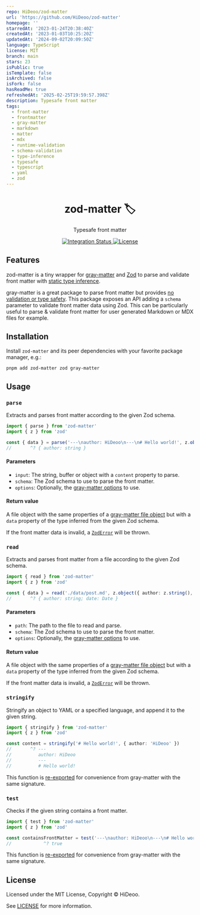 ```yaml
---
repo: HiDeoo/zod-matter
url: 'https://github.com/HiDeoo/zod-matter'
homepage: ''
starredAt: '2023-01-24T20:38:40Z'
createdAt: '2023-01-03T10:25:20Z'
updatedAt: '2024-09-02T20:09:50Z'
language: TypeScript
license: MIT
branch: main
stars: 23
isPublic: true
isTemplate: false
isArchived: false
isFork: false
hasReadMe: true
refreshedAt: '2025-02-25T19:59:57.398Z'
description: Typesafe front matter
tags:
  - front-matter
  - frontmatter
  - gray-matter
  - markdown
  - matter
  - mdx
  - runtime-validation
  - schema-validation
  - type-inference
  - typesafe
  - typescript
  - yaml
  - zod
---
```


<div align="center">
  <h1>zod-matter 🏷️</h1>
  <p>Typesafe front matter</p>
</div>

<div align="center">
  <a href="https://github.com/HiDeoo/zod-matter/actions/workflows/integration.yml">
    <img alt="Integration Status" src="https://github.com/HiDeoo/zod-matter/actions/workflows/integration.yml/badge.svg" />
  </a>
  <a href="https://github.com/HiDeoo/zod-matter/blob/main/LICENSE">
    <img alt="License" src="https://badgen.net/github/license/HiDeoo/zod-matter" />
  </a>
  <br />
</div>

## Features

zod-matter is a tiny wrapper for [gray-matter](https://github.com/jonschlinkert/gray-matter/) and [Zod](https://github.com/colinhacks/zod) to parse and validate front matter with [static type inference](https://www.typescriptlang.org/play?#code/JYWwDg9gTgLgBAbzmAhlAzgUzgXzgMyghDgCIAvCAEwFoQUYZMpSAoUSWROc3AokhWptWAYwgA7dPGASwAV3gBeOAAMaG1ikUALaAC44ACWAARTBAisqDTIYBMABnsBmGo4CM7gKysNNVlYAYmNMABswiDgAd2gwqgBCVlVA8Sl4QkkYAFkGJig4FVQMTAAKVjg4WQUYABoKngA6CAAjACtMURhShAbK7Rg9KENyRukoWQBzUoBKesrKmyYRxqWyub64UVtJ6ABPFfGp2eawGGBJFDDZ+dwZ1nvWTIkcvOZVhhRGgaGnohfcox3ksvms-llAfkPjAvtsmLsoHtAs9XkCoNCvlAUBIqMRWEA).

gray-matter is a great package to parse front matter but provides [no validation or type safety](https://github.com/jonschlinkert/gray-matter/issues/69#issuecomment-454978951). This package exposes an API adding a `schema` parameter to validate front matter data using Zod. This can be particularly useful to parse & validate front matter for user generated Markdown or MDX files for example.

## Installation

Install `zod-matter` and its peer dependencies with your favorite package manager, e.g.:

```shell
pnpm add zod-matter zod gray-matter
```

## Usage

### `parse`

Extracts and parses front matter according to the given Zod schema.

```ts
import { parse } from 'zod-matter'
import { z } from 'zod'

const { data } = parse('---\nauthor: HiDeoo\n---\n# Hello world!', z.object({ author: z.string() }))
//       ^? { author: string }
```

#### Parameters

- `input`: The string, buffer or object with a `content` property to parse.
- `schema`: The Zod schema to use to parse the front matter.
- `options`: Optionally, the [gray-matter options](https://github.com/jonschlinkert/gray-matter/tree/a5726b04f3167fadc764241deb545518c454eb82#options) to use.

#### Return value

A file object with the same properties of a [gray-matter file object](https://github.com/jonschlinkert/gray-matter/tree/a5726b04f3167fadc764241deb545518c454eb82#returned-object) but with a `data` property of the type inferred from the given Zod schema.

If the front matter data is invalid, a [`ZodError`](https://github.com/colinhacks/zod/tree/master#error-handling) will be thrown.

### `read`

Extracts and parses front matter from a file according to the given Zod schema.

```ts
import { read } from 'zod-matter'
import { z } from 'zod'

const { data } = read('./data/post.md', z.object({ author: z.string(), date: z.date() }))
//       ^? { author: string; date: Date }
```

#### Parameters

- `path`: The path to the file to read and parse.
- `schema`: The Zod schema to use to parse the front matter.
- `options`: Optionally, the [gray-matter options](https://github.com/jonschlinkert/gray-matter/tree/a5726b04f3167fadc764241deb545518c454eb82#options) to use.

#### Return value

A file object with the same properties of a [gray-matter file object](https://github.com/jonschlinkert/gray-matter/tree/a5726b04f3167fadc764241deb545518c454eb82#returned-object) but with a `data` property of the type inferred from the given Zod schema.

If the front matter data is invalid, a [`ZodError`](https://github.com/colinhacks/zod/tree/master#error-handling) will be thrown.

### `stringify`

Stringify an object to YAML or a specified language, and append it to the given string.

```ts
import { stringify } from 'zod-matter'
import { z } from 'zod'

const content = stringify('# Hello world!', { author: 'HiDeoo' })
//       ^? ---
//          author: HiDeoo
//          ---
//          # Hello world!
```

This function is [re-exported](https://github.com/jonschlinkert/gray-matter/tree/a5726b04f3167fadc764241deb545518c454eb82#stringify) for convenience from gray-matter with the same signature.

### `test`

Checks if the given string contains a front matter.

```ts
import { test } from 'zod-matter'
import { z } from 'zod'

const containsFrontMatter = test('---\nauthor: HiDeoo\n---\n# Hello world!')
//            ^? true
```

This function is [re-exported](https://github.com/jonschlinkert/gray-matter/tree/a5726b04f3167fadc764241deb545518c454eb82#test) for convenience from gray-matter with the same signature.

## License

Licensed under the MIT License, Copyright © HiDeoo.

See [LICENSE](https://github.com/HiDeoo/zod-matter/blob/main/LICENSE) for more information.
